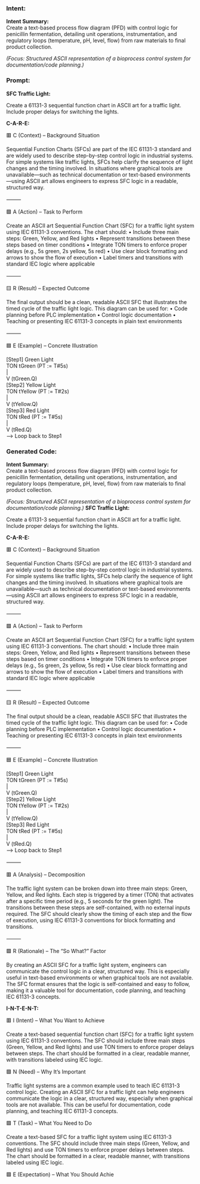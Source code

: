 ### Intent:
**Intent Summary:**  
Create a text-based process flow diagram (PFD) with control logic for penicillin fermentation, detailing unit operations, instrumentation, and regulatory loops (temperature, pH, level, flow) from raw materials to final product collection.  

*(Focus: Structured ASCII representation of a bioprocess control system for documentation/code planning.)*

### Prompt:
**SFC Traffic Light:**

Create a 61131-3 sequential function chart in ASCII art for a traffic light. Include proper delays for switching the lights.

**C-A-R-E:**

🟥 C (Context) – Background Situation

Sequential Function Charts (SFCs) are part of the IEC 61131-3 standard and are widely used to describe step-by-step control logic in industrial systems. For simple systems like traffic lights, SFCs help clarify the sequence of light changes and the timing involved. In situations where graphical tools are unavailable—such as technical documentation or text-based environments—using ASCII art allows engineers to express SFC logic in a readable, structured way.

⸻

🟩 A (Action) – Task to Perform

Create an ASCII art Sequential Function Chart (SFC) for a traffic light system using IEC 61131-3 conventions. The chart should:
	•	Include three main steps: Green, Yellow, and Red lights
	•	Represent transitions between these steps based on timer conditions
	•	Integrate TON timers to enforce proper delays (e.g., 5s green, 2s yellow, 5s red)
	•	Use clear block formatting and arrows to show the flow of execution
	•	Label timers and transitions with standard IEC logic where applicable

⸻

🟨 R (Result) – Expected Outcome

The final output should be a clean, readable ASCII SFC that illustrates the timed cycle of the traffic light logic. This diagram can be used for:
	•	Code planning before PLC implementation
	•	Control logic documentation
	•	Teaching or presenting IEC 61131-3 concepts in plain text environments

⸻

🟦 E (Example) – Concrete Illustration

[Step1] Green Light  
   TON tGreen (PT := T#5s)  
     |  
     V (tGreen.Q)  
[Step2] Yellow Light  
   TON tYellow (PT := T#2s)  
     |  
     V (tYellow.Q)  
[Step3] Red Light  
   TON tRed (PT := T#5s)  
     |  
     V (tRed.Q)  
 --> Loop back to Step1

### Generated Code:
**Intent Summary:**  
Create a text-based process flow diagram (PFD) with control logic for penicillin fermentation, detailing unit operations, instrumentation, and regulatory loops (temperature, pH, level, flow) from raw materials to final product collection.  

*(Focus: Structured ASCII representation of a bioprocess control system for documentation/code planning.)*
**SFC Traffic Light:**

Create a 61131-3 sequential function chart in ASCII art for a traffic light. Include proper delays for switching the lights.

**C-A-R-E:**

🟥 C (Context) – Background Situation

Sequential Function Charts (SFCs) are part of the IEC 61131-3 standard and are widely used to describe step-by-step control logic in industrial systems. For simple systems like traffic lights, SFCs help clarify the sequence of light changes and the timing involved. In situations where graphical tools are unavailable—such as technical documentation or text-based environments—using ASCII art allows engineers to express SFC logic in a readable, structured way.

⸻

🟩 A (Action) – Task to Perform

Create an ASCII art Sequential Function Chart (SFC) for a traffic light system using IEC 61131-3 conventions. The chart should:
	•	Include three main steps: Green, Yellow, and Red lights
	•	Represent transitions between these steps based on timer conditions
	•	Integrate TON timers to enforce proper delays (e.g., 5s green, 2s yellow, 5s red)
	•	Use clear block formatting and arrows to show the flow of execution
	•	Label timers and transitions with standard IEC logic where applicable

⸻

🟨 R (Result) – Expected Outcome

The final output should be a clean, readable ASCII SFC that illustrates the timed cycle of the traffic light logic. This diagram can be used for:
	•	Code planning before PLC implementation
	•	Control logic documentation
	•	Teaching or presenting IEC 61131-3 concepts in plain text environments

⸻

🟦 E (Example) – Concrete Illustration

[Step1] Green Light  
   TON tGreen (PT := T#5s)  
     |  
     V (tGreen.Q)  
[Step2] Yellow Light  
   TON tYellow (PT := T#2s)  
     |  
     V (tYellow.Q)  
[Step3] Red Light  
   TON tRed (PT := T#5s)  
     |  
     V (tRed.Q)  
 --> Loop back to Step1

⸻

🟥 A (Analysis) – Decomposition

The traffic light system can be broken down into three main steps: Green, Yellow, and Red lights. Each step is triggered by a timer (TON) that activates after a specific time period (e.g., 5 seconds for the green light). The transitions between these steps are self-contained, with no external inputs required. The SFC should clearly show the timing of each step and the flow of execution, using IEC 61131-3 conventions for block formatting and transitions.

⸻

🟩 R (Rationale) – The “So What?” Factor

By creating an ASCII SFC for a traffic light system, engineers can communicate the control logic in a clear, structured way. This is especially useful in text-based environments or when graphical tools are not available. The SFC format ensures that the logic is self-contained and easy to follow, making it a valuable tool for documentation, code planning, and teaching IEC 61131-3 concepts.

**I-N-T-E-N-T:**

🟥 I (Intent) – What You Want to Achieve

Create a text-based sequential function chart (SFC) for a traffic light system using IEC 61131-3 conventions. The SFC should include three main steps (Green, Yellow, and Red lights) and use TON timers to enforce proper delays between steps. The chart should be formatted in a clear, readable manner, with transitions labeled using IEC logic.

🟩 N (Need) – Why It’s Important

Traffic light systems are a common example used to teach IEC 61131-3 control logic. Creating an ASCII SFC for a traffic light can help engineers communicate the logic in a clear, structured way, especially when graphical tools are not available. This can be useful for documentation, code planning, and teaching IEC 61131-3 concepts.

🟩 T (Task) – What You Need to Do

Create a text-based SFC for a traffic light system using IEC 61131-3 conventions. The SFC should include three main steps (Green, Yellow, and Red lights) and use TON timers to enforce proper delays between steps. The chart should be formatted in a clear, readable manner, with transitions labeled using IEC logic.

🟩 E (Expectation) – What You Should Achie
